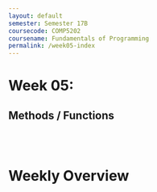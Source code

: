 ```yaml
---
layout: default
semester: Semester 17B
coursecode: COMP5202
coursename: Fundamentals of Programming
permalink: /week05-index
---
```


# Week 05:

## Methods / Functions


<br><br>

# Weekly Overview